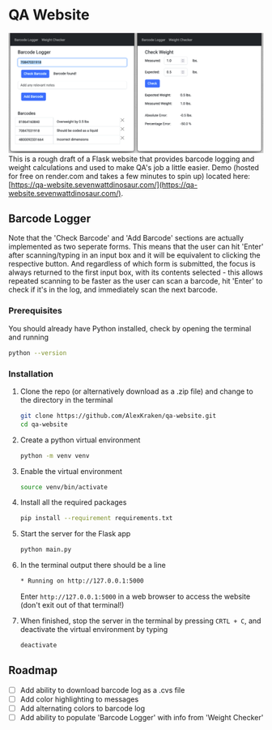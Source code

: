 # QA Website
[![QA Website Screen Shot][website-screenshot]](https://github.com/AlexKraken/qa-website)
This is a rough draft of a Flask website that provides barcode logging and weight calculations and used to make QA's job a little easier. 
Demo (hosted for free on render.com and takes a few minutes to spin up) located here: [https://qa-website.sevenwattdinosaur.com/](https://qa-website.sevenwattdinosaur.com/).

## Barcode Logger

Note that the 'Check Barcode' and 'Add Barcode' sections are actually implemented as two seperate forms. This means that the user can hit 'Enter' after scanning/typing in an input box and it will be equivalent to clicking the respective button. And regardless of which form is submitted, the focus is always returned to the first input box, with its contents selected - this allows repeated scanning to be faster as the user can scan a barcode, hit 'Enter' to check if it's in the log, and immediately scan the next barcode.


### Prerequisites
You should already have Python installed, check by opening the terminal and running
```sh
python --version
```

### Installation
1. Clone the repo (or alternatively download as a .zip file) and change to the directory in the terminal
   ```sh
   git clone https://github.com/AlexKraken/qa-website.git
   cd qa-website
   ```
   
2. Create a python virtual environment
   ```sh
   python -m venv venv
   ```
      
3. Enable the virtual environment
   ```sh
   source venv/bin/activate
   ```
      
4. Install all the required packages
   ```sh
   pip install --requirement requirements.txt
   ```
      
5. Start the server for the Flask app
   ```sh
   python main.py
   ```
      
6. In the terminal output there should be a line
   ```sh
   * Running on http://127.0.0.1:5000
   ```
      
   Enter `http://127.0.0.1:5000` in a web browser to access the website (don't exit out of that terminal!)
      
7. When finished, stop the server in the terminal by pressing `CRTL + C`, and deactivate the virtual environment by typing
   ```sh
   deactivate
   ```
      

## Roadmap


- [ ] Add ability to download barcode log as a .cvs file
- [ ] Add color highlighting to messages
- [ ] Add alternating colors to barcode log
- [ ] Add ability to populate 'Barcode Logger' with info from 'Weight Checker'

[website-screenshot]: images/screenshot.png
